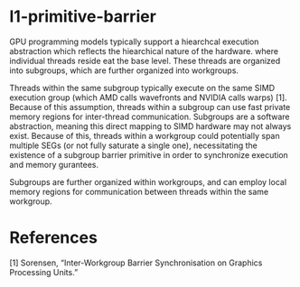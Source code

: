 # l1-primitive-barrier
GPU programming models typically support a hiearchcal execution abstraction which reflects the hiearchical nature of the hardware. where individual threads reside eat the base level. These threads are organized into subgroups, which are further organized into workgroups. 

Threads within the same subgroup typically execute on the same SIMD execution group (which AMD calls wavefronts and NVIDIA calls warps) [1].
Because of this assumption, threads within a subgroup can use fast private memory regions for inter-thread communication.
Subgroups are a software abstraction, meaning this direct mapping to SIMD hardware may not always exist. Because of this, threads within a workgroup could potentially span multiple SEGs (or not fully saturate a single one), necessitating the existence of a subgroup barrier primitive in order to synchronize execution and memory gurantees.

Subgroups are further organized within workgroups, and can employ local memory regions for communication between threads within the same workgroup.









# References
[1] Sorensen, “Inter-Workgroup Barrier Synchronisation on Graphics Processing Units.”